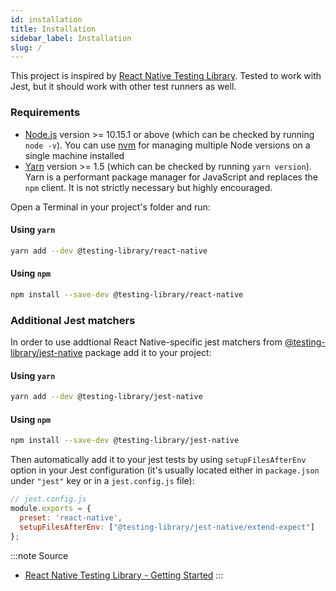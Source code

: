 ```yaml
---
id: installation
title: Installation
sidebar_label: Installation
slug: /
---
```


This project is inspired by [React Native Testing Library](https://callstack.github.io/react-native-testing-library/). Tested to work with Jest, but it should work with other test runners as well.

### Requirements

- [Node.js](https://nodejs.org/en/download/) version >= 10.15.1 or above (which can be checked by running `node -v`). You can use [nvm](https://github.com/nvm-sh/nvm) for managing multiple Node versions on a single machine installed
- [Yarn](https://yarnpkg.com/en/) version >= 1.5 (which can be checked by running `yarn version`). Yarn is a performant package manager for JavaScript and replaces the `npm` client. It is not strictly necessary but highly encouraged.

Open a Terminal in your project's folder and run:

#### Using `yarn`

```sh
yarn add --dev @testing-library/react-native
```

#### Using `npm`

```sh
npm install --save-dev @testing-library/react-native
```

### Additional Jest matchers

In order to use addtional React Native-specific jest matchers from [@testing-library/jest-native](https://github.com/testing-library/jest-native) package add it to your project:

#### Using `yarn`

```sh
yarn add --dev @testing-library/jest-native
```

#### Using `npm`

```sh
npm install --save-dev @testing-library/jest-native
```

Then automatically add it to your jest tests by using `setupFilesAfterEnv` option in your Jest configuration (it's usually located either in `package.json` under `"jest"` key or in a `jest.config.js` file):

```js
// jest.config.js
module.exports = {
  preset: 'react-native',
  setupFilesAfterEnv: ["@testing-library/jest-native/extend-expect"]
};
```

:::note Source
- [React Native Testing Library - Getting Started](https://callstack.github.io/react-native-testing-library/docs/getting-started)
:::